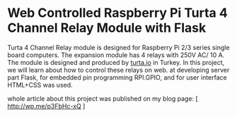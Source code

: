 # Web Controlled Raspberry Pi Turta 4 Channel Relay Module with Flask

Turta 4 Channel Relay module is designed for Raspberry Pi 2/3 series single board computers. The expansion module has 4 relays with 250V AC/ 10 A. The module is designed and produced by  <a href="http://turta.io/">turta.io</a> in Turkey. 
In this project, we will learn about how to control these relays on web. at developing server part Flask, for embedded pin programming RPI.GPIO, and for user interface HTML+CSS was used. 

whole article about this project was published on my blog page:  [ http://wp.me/p3FbHc-xQ ]
